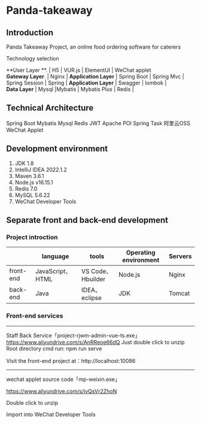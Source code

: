 # Panda-takeaway

## Introduction

Panda Takeaway Project, an online food ordering software for caterers   

Technology selection

 **User Layer **.      | H5              | VUR.js             |        ElementUI          |   WeChat applet   
 **Gateway Layer**.    | Nginx                                                                                |
 **Application Layer** | Spring Boot       | Spring Mvc         |      Spring Session      |      Spring       |
 **Application Layer** | Swagger           | lombok             |  
 **Data Layer**        | Mysql            |Mybatis              |       Mybatis Plus       |     Redis         |

## Technical Architecture

Spring Boot
Mybatis
Mysql
Redis
JWT
Apache POI
Spring Task
阿里云OSS
WeChat Applet

## Development environment

1. JDK 1.8
2. IntelliJ IDEA 2022.1.2
3. Maven 3.6.1
4. Node.js v16.15.1
5. Redis 7.0
6. MySQL 5.6.22
7. WeChat Developer Tools

## Separate front and back-end development

### Project introction

|          | **language**     |      **tools**    | **Operating environment** | **Servers** |
| -------- | ---------------- | ----------------- | --------------------------| ----------  |
| front-end | JavaScript、HTML   | VS Code、Hbuilder |         Node.js           |   Nginx     |
| back-end | Java               | IDEA、eclipse     |         JDK               |  Tomcat     |

### Front-end services

------

Staff Back Service「project-rjwm-admin-vue-ts.exe」
https://www.aliyundrive.com/s/AnRReoe66dQ
Just double click to unzip  
Root directory cmd run: npm run serve

Visit the front-end project at：http://localhost:10086

------

wechat applet source code「mp-weixin.exe」

https://www.aliyundrive.com/s/ivQsVr2ZhoN 

Double click to unzip

Import into WeChat Developer Tools



